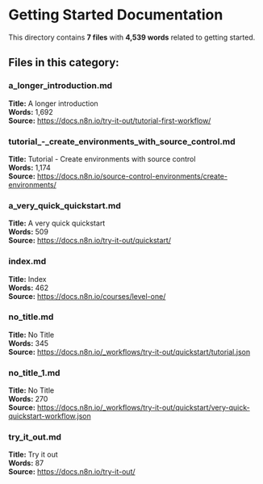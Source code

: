 # Getting Started Documentation

This directory contains **7 files** with **4,539 words** related to getting started.

## Files in this category:

### a_longer_introduction.md
**Title:** A longer introduction  
**Words:** 1,692  
**Source:** https://docs.n8n.io/try-it-out/tutorial-first-workflow/  

### tutorial_-_create_environments_with_source_control.md
**Title:** Tutorial - Create environments with source control  
**Words:** 1,174  
**Source:** https://docs.n8n.io/source-control-environments/create-environments/  

### a_very_quick_quickstart.md
**Title:** A very quick quickstart  
**Words:** 509  
**Source:** https://docs.n8n.io/try-it-out/quickstart/  

### index.md
**Title:** Index  
**Words:** 462  
**Source:** https://docs.n8n.io/courses/level-one/  

### no_title.md
**Title:** No Title  
**Words:** 345  
**Source:** https://docs.n8n.io/_workflows/try-it-out/quickstart/tutorial.json  

### no_title_1.md
**Title:** No Title  
**Words:** 270  
**Source:** https://docs.n8n.io/_workflows/try-it-out/quickstart/very-quick-quickstart-workflow.json  

### try_it_out.md
**Title:** Try it out  
**Words:** 87  
**Source:** https://docs.n8n.io/try-it-out/  

